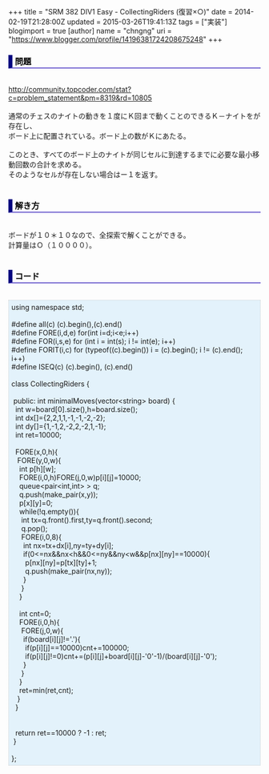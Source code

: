 +++
title = "SRM 382 DIV1 Easy - CollectingRiders (復習×○)"
date = 2014-02-19T21:28:00Z
updated = 2015-03-26T19:41:13Z
tags = ["実装"]
blogimport = true 
[author]
	name = "chngng"
	uri = "https://www.blogger.com/profile/14196381724208675248"
+++

<div dir="ltr" style="text-align: left;" trbidi="on"><h3 style="border-bottom: 2px solid slateblue; border-left: 8px solid navy; color: black; padding: 0px 0px 1px 5px;">問題 </h3><br /><a href="http://community.topcoder.com/stat?c=problem_statement&amp;pm=8319&amp;rd=10805" target="_blank">http://community.topcoder.com/stat?c=problem_statement&amp;pm=8319&amp;rd=10805</a><br /><br />通常のチェスのナイトの動きを１度にＫ回まで動くことのできるＫ－ナイトをが存在し、<br />ボード上に配置されている。ボード上の数がＫにあたる。<br /><br />このとき、すべてのボード上のナイトが同じセルに到達するまでに必要な最小移動回数の合計を求める。<br />そのようなセルが存在しない場合はー１を返す。<br /><br /><h3 style="border-bottom: 2px solid slateblue; border-left: 8px solid navy; color: black; padding: 0px 0px 1px 5px;">解き方 </h3><br />ボードが１０＊１０なので、全探索で解くことができる。<br />計算量はＯ（１００００）。<br /><br /><h3 style="border-bottom: 2px solid slateblue; border-left: 8px solid navy; color: black; padding: 0px 0px 1px 5px;">コード </h3><br /><div style="background-color: #e3f2fb; border: 1px dotted #CCCCCC; padding: 5px;">using namespace std;<br /><br />#define all(c) (c).begin(),(c).end()<br />#define FORE(i,d,e) for(int i=d;i&lt;e;i++)<br />#define FOR(i,s,e) for (int i = int(s); i != int(e); i++)<br />#define FORIT(i,c) for (typeof((c).begin()) i = (c).begin(); i != (c).end(); i++)<br />#define ISEQ(c) (c).begin(), (c).end()<br /><br />class CollectingRiders {<br /><br /><span class="Apple-tab-span" style="white-space: pre;"> </span>public: int minimalMoves(vector&lt;string&gt; board) {<br /><span class="Apple-tab-span" style="white-space: pre;">  </span>int w=board[0].size(),h=board.size();<br /><span class="Apple-tab-span" style="white-space: pre;">  </span>int dx[]={2,2,1,1,-1,-1,-2,-2};<br /><span class="Apple-tab-span" style="white-space: pre;">  </span>int dy[]={1,-1,2,-2,2,-2,1,-1};<br /><span class="Apple-tab-span" style="white-space: pre;">  </span>int ret=10000;<br /><br /><span class="Apple-tab-span" style="white-space: pre;">  </span>FORE(x,0,h){<br /><span class="Apple-tab-span" style="white-space: pre;">   </span>FORE(y,0,w){<br /><span class="Apple-tab-span" style="white-space: pre;">    </span>int p[h][w];<br /><span class="Apple-tab-span" style="white-space: pre;">    </span>FORE(i,0,h)FORE(j,0,w)p[i][j]=10000;<br /><span class="Apple-tab-span" style="white-space: pre;">    </span>queue&lt;pair&lt;int,int&gt; &gt; q;<br /><span class="Apple-tab-span" style="white-space: pre;">    </span>q.push(make_pair(x,y));<br /><span class="Apple-tab-span" style="white-space: pre;">    </span>p[x][y]=0;<br /><span class="Apple-tab-span" style="white-space: pre;">    </span>while(!q.empty()){<br /><span class="Apple-tab-span" style="white-space: pre;">     </span>int tx=q.front().first,ty=q.front().second;<br /><span class="Apple-tab-span" style="white-space: pre;">     </span>q.pop();<br /><span class="Apple-tab-span" style="white-space: pre;">     </span>FORE(i,0,8){<br /><span class="Apple-tab-span" style="white-space: pre;">      </span>int nx=tx+dx[i],ny=ty+dy[i];<br /><span class="Apple-tab-span" style="white-space: pre;">      </span>if(0&lt;=nx&amp;&amp;nx&lt;h&amp;&amp;0&lt;=ny&amp;&amp;ny&lt;w&amp;&amp;p[nx][ny]==10000){<br /><span class="Apple-tab-span" style="white-space: pre;">       </span>p[nx][ny]=p[tx][ty]+1;<br /><span class="Apple-tab-span" style="white-space: pre;">       </span>q.push(make_pair(nx,ny));<br /><span class="Apple-tab-span" style="white-space: pre;">      </span>}<br /><span class="Apple-tab-span" style="white-space: pre;">     </span>}<br /><span class="Apple-tab-span" style="white-space: pre;">    </span>}<br /><br /><span class="Apple-tab-span" style="white-space: pre;">    </span>int cnt=0;<br /><span class="Apple-tab-span" style="white-space: pre;">    </span>FORE(i,0,h){<br /><span class="Apple-tab-span" style="white-space: pre;">     </span>FORE(j,0,w){<br /><span class="Apple-tab-span" style="white-space: pre;">      </span>if(board[i][j]!='.'){<br /><span class="Apple-tab-span" style="white-space: pre;">       </span>if(p[i][j]==10000)cnt+=100000;<br /><span class="Apple-tab-span" style="white-space: pre;">       </span>if(p[i][j]!=0)cnt+=(p[i][j]+board[i][j]-'0'-1)/(board[i][j]-'0');<br /><span class="Apple-tab-span" style="white-space: pre;">      </span>}<br /><span class="Apple-tab-span" style="white-space: pre;">     </span>}<br /><span class="Apple-tab-span" style="white-space: pre;">    </span>}<br /><span class="Apple-tab-span" style="white-space: pre;">    </span>ret=min(ret,cnt);<br /><span class="Apple-tab-span" style="white-space: pre;">   </span>}<br /><span class="Apple-tab-span" style="white-space: pre;">  </span>}<br /><br /><br /><span class="Apple-tab-span" style="white-space: pre;">  </span>return ret==10000 ? -1 : ret;<br /><span class="Apple-tab-span" style="white-space: pre;"> </span>}<br /><br />};</div></div>
